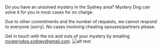 Do you have an unsolved mystery in the Sydney area? Mystery Dog can solve it for you in most cases for no charge.

Due to other commitments and the number of requests, we cannot respond to everyone (sorry). No cases involving cheating spouses/partners please.

Get in touch with the ins and outs of your mystery by emailing [mysterydog.sydney@gmail.com](mailto:mysterydog.sydney@gmail.com).
![alt text](https://github.com/imnotspock/imnotspock.github.io/blob/master/mysterydog.gif "Mystery Dog")
